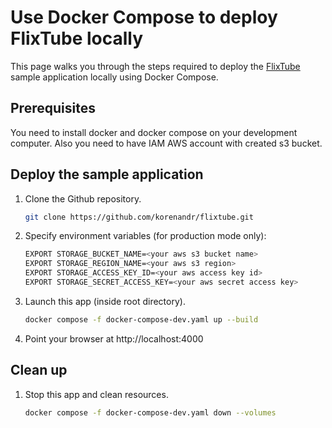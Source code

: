 # Use Docker Compose to deploy FlixTube locally

This page walks you through the steps required to deploy the [FlixTube](https://github.com/korenandr/flixtube) sample application locally using Docker Compose.

## Prerequisites

You need to install docker and docker compose on your development computer. Also you need to have IAM AWS account with created s3 bucket.

## Deploy the sample application

1. Clone the Github repository.

    ```bash
    git clone https://github.com/korenandr/flixtube.git
    ```

2. Specify environment variables (for production mode only):

    ```bash
    EXPORT STORAGE_BUCKET_NAME=<your aws s3 bucket name>
    EXPORT STORAGE_REGION_NAME=<your aws s3 region>
    EXPORT STORAGE_ACCESS_KEY_ID=<your aws access key id>
    EXPORT STORAGE_SECRET_ACCESS_KEY=<your aws secret access key>
    ```

3. Launch this app (inside root directory).

    ```bash
    docker compose -f docker-compose-dev.yaml up --build
    ```

4. Point your browser at http://localhost:4000

## Clean up

1. Stop this app and clean resources.

    ```bash
    docker compose -f docker-compose-dev.yaml down --volumes
    ```
